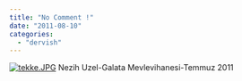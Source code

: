 ```yaml
---
title: "No Comment !"
date: "2011-08-10"
categories: 
  - "dervish"
---
```


[![tekke.JPG](/uploads/2011/08/tekke.jpg)](/uploads/2011/08/tekke.jpg "tekke.JPG") Nezih Uzel-Galata Mevlevihanesi-Temmuz 2011
